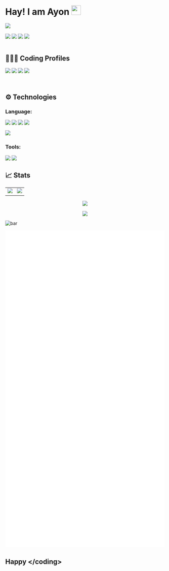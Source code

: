 # Hay! I am Ayon <img src="https://raw.githubusercontent.com/thepranaygupta/thepranaygupta/main/src/wave.gif" width="30px" height="30px">
<!-- add hay happy </coding>  .. < and > with different colores -->
<a href="https://visitorbadge.io/status?path=AYON_SSP"><img src="https://api.visitorbadge.io/api/combined?path=AYON_SSP&label=AYON%20(VISITORS)&labelColor=%232ccce4&countColor=%23697689" /></a>


<a href='https://www.linkedin.com/in/ayon-k' target="_blank"><img src="https://img.icons8.com/external-justicon-lineal-color-justicon/64/000000/external-linkedin-social-media-justicon-lineal-color-justicon.png"/></a>
<a href='https://twitter.com/ayonssp'><img src="https://img.icons8.com/external-justicon-lineal-color-justicon/64/000000/external-twitter-social-media-justicon-lineal-color-justicon.png"/></a>
<a href='https://www.instagram.com/_ayon_.07'><img src="https://img.icons8.com/external-justicon-lineal-color-justicon/64/000000/external-instagram-social-media-justicon-lineal-color-justicon.png"/></a>
<a href='https://www.linkedin.com/in/ayon-k'><img src="https://img.icons8.com/external-justicon-lineal-color-justicon/64/000000/external-discord-social-media-justicon-lineal-color-justicon.png"/></a>
<br>
<br>
## 👨🏻‍💻 Coding Profiles

<a href='https://leetcode.com/ayon_ssp/'><img src="https://img.icons8.com/external-tal-revivo-color-tal-revivo/48/undefined/external-level-up-your-coding-skills-and-quickly-land-a-job-logo-color-tal-revivo.png"/></a>
<a href='https://www.codechef.com/users/ayon_ssp'><img src="https://img.icons8.com/color/48/undefined/codechef.png"/></a>
<a href='https://auth.geeksforgeeks.org/user/ayonssp/articles'><img src="https://img.icons8.com/color/60/undefined/GeeksforGeeks.png"/></a>
<a href='https://www.hackerrank.com/ayon_ssp'><img src="https://img.icons8.com/external-tal-revivo-color-tal-revivo/48/undefined/external-hackerrank-is-a-technology-company-that-focuses-on-competitive-programming-logo-color-tal-revivo.png"/></a>
<a href='https://github.com/Ayon-SSP'></a>
<!-- <a href='https://github.com/Ayon-SSP'><img src="https://img.icons8.com/bubbles/50/undefined/codechef.png"/></a> -->
<br>

## ⚙️ Technologies

### Language:

<!-- <a href='https://github.com/Ayon-SSP'></a> -->
<a href='https://github.com/Ayon-SSP'><img src="https://img.icons8.com/color/48/undefined/python--v1.png"/></a>
<a href='https://github.com/Ayon-SSP'><img src="https://img.icons8.com/color/48/undefined/c-plus-plus-logo.png"/></a>
<a href='https://github.com/Ayon-SSP'><img src="https://img.icons8.com/color/48/undefined/mysql-logo.png"/></a>
<a href='https://github.com/Ayon-SSP'><img src="https://img.icons8.com/color/48/undefined/css3.png"/></a>

<a href='https://github.com/Ayon-SSP'><img src="https://img.icons8.com/external-flaticons-flat-flat-icons/100/undefined/external-algorithms-data-analytics-flaticons-flat-flat-icons.png"/></a>
<!-- <a href='https://github.com/Ayon-SSP'><img src="https://img.icons8.com/color/48/undefined/html-5--v1.png"/></a> -->
<!-- <a href='https://github.com/Ayon-SSP'><img src="https://img.icons8.com/color/48/undefined/javascript--v1.png"/></a> -->
<!-- <img src="https://img.icons8.com/officel/50/000000/php-logo.png"/> -->


<!-- <a href='https://github.com/Ayon-SSP'><img src="https://img.icons8.com/color/48/undefined/java-coffee-cup-logo--v1.png"/></a> -->

### Tools:
<a href='https://github.com/Ayon-SSP'><img src="https://img.icons8.com/color/48/undefined/visual-studio-code-2019.png"/></a>
<a href='https://github.com/Ayon-SSP'><img src="https://img.icons8.com/color/48/undefined/pycharm.png"/></a>
<a href='https://github.com/Ayon-SSP'></a>



## 📈 Stats 

<table>
<tr>
<td>
<img src="https://github-readme-stats.vercel.app/api?username=ayon-ssp&include_all_commits=true&count_private=true&show_icons=true&line_height=20&theme=tokyonight"/>
<td><img src="https://github-readme-stats.vercel.app/api/top-langs?username=ayon-ssp&show_icons=true&locale=en&layout=compact&theme=tokyonight" />
</td>
</tr>
</table>
<p align="center">
<img align="center" src="https://github-readme-streak-stats.herokuapp.com/?user=ayon-ssp&theme=tokyonight" />
</p>
<!-- <img align="center" src="https://github-readme-stats.vercel.app/api/top-langs/?username=ayon-ssp&theme=tokyonight"/> -->
<!-- <img align="center" src="https://github-profile-summary-cards.vercel.app/api/cards/profile-details?username=ayon-ssp&theme=vue"/> -->

<p align="center">
<img align="center" src="https://github-profile-summary-cards.vercel.app/api/cards/profile-details?username=ayon-ssp&theme=tokyonight" />
</p>

![bar](https://spotify-bar.vercel.app/api/now-playing)

![METRICS_IMAGE](github-metrics.svg)

## Happy </coding<coding>> 


<!--
**Ayon-SSP/Ayon-SSP** is a ✨ _special_ ✨ repository because its `README.md` (this file) appears on your GitHub profile.

Here are some ideas to get you started:

- 🔭 I’m currently working on ...
- 🌱 I’m currently learning ...
- 👯 I’m looking to collaborate on ...
- 🤔 I’m looking for help with ...
- 💬 Ask me about ...
- 📫 How to reach me: ...
- 😄 Pronouns: ...
- ⚡ Fun fact: ...
-->
